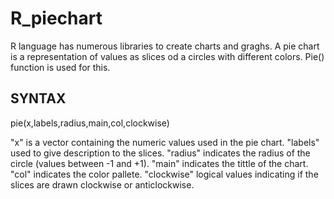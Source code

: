 # R_piechart
R language has numerous libraries to create charts and graghs. A pie chart is a representation of values as slices od a circles with different colors. Pie() function is used for this.
## SYNTAX

pie(x,labels,radius,main,col,clockwise)

"x" is a vector containing the numeric values used in the pie chart.
"labels" used to give description to the slices.
"radius" indicates the radius of the circle (values between -1 and +1).
"main" indicates the tittle of the chart.
"col" indicates the color pallete.
"clockwise" logical values indicating if the slices are drawn clockwise or anticlockwise.
